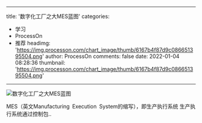 
---
title: '数字化工厂之大MES蓝图'
categories: 
 - 学习
 - ProcessOn
 - 推荐
headimg: 'https://img.processon.com/chart_image/thumb/6167b4f87d9c086651395504.png'
author: ProcessOn
comments: false
date: 2022-01-04 08:28:36
thumbnail: 'https://img.processon.com/chart_image/thumb/6167b4f87d9c086651395504.png'
---

<div>   
<img class="thumb" alt="数字化工厂之大MES蓝图" src="https://img.processon.com/chart_image/thumb/6167b4f87d9c086651395504.png" referrerpolicy="no-referrer">
<p>MES（英文Manufacturing Execution System的缩写），即生产执行系统
生产执行系统通过控制包..</p>  
</div>
            